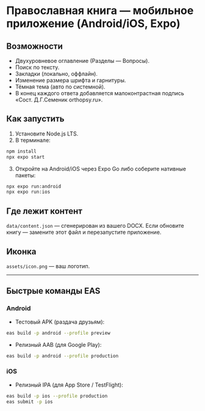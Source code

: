 
# Православная книга — мобильное приложение (Android/iOS, Expo)

## Возможности
- Двухуровневое оглавление (Разделы — Вопросы).
- Поиск по тексту.
- Закладки (локально, оффлайн).
- Изменение размера шрифта и гарнитуры.
- Тёмная тема (авто по системной).
- В конец каждого ответа добавляется малоконтрастная подпись «Сост. Д.Г.Семеник orthopsy.ru».

## Как запустить
1. Установите Node.js LTS.
2. В терминале:
```bash
npm install
npx expo start
```
3. Откройте на Android/iOS через Expo Go либо соберите нативные пакеты:
```bash
npx expo run:android
npx expo run:ios
```

## Где лежит контент
`data/content.json` — сгенерирован из вашего DOCX. Если обновите книгу — замените этот файл и перезапустите приложение.

## Иконка
`assets/icon.png` — ваш логотип.

---

## Быстрые команды EAS

### Android
- Тестовый APK (раздача друзьям):
```bash
eas build -p android --profile preview
```

- Релизный AAB (для Google Play):
```bash
eas build -p android --profile production
```

### iOS
- Релизный IPA (для App Store / TestFlight):
```bash
eas build -p ios --profile production
eas submit -p ios
```
